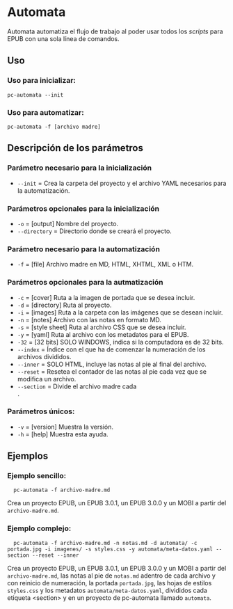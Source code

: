 # Automata

Automata automatiza el flujo de trabajo al poder usar todos los *scripts* para
EPUB con una sola línea de comandos.

## Uso

### Uso para inicializar:

  ```
  pc-automata --init
  ```
  
### Uso para automatizar:

  ```
  pc-automata -f [archivo madre]
  ```
  
## Descripción de los parámetros

### Parámetro necesario para la inicialización

* `--init` = Crea la carpeta del proyecto y el archivo YAML necesarios para la automatización.

### Parámetros opcionales para la inicialización

* `-o` = [output] Nombre del proyecto.
* `--directory` = Directorio donde se creará el proyecto.
  
### Parámetro necesario para la automatización

* `-f` = [file] Archivo madre en MD, HTML, XHTML, XML o HTM.
  
### Parámetros opcionales para la autmatización

* `-c` = [cover] Ruta a la imagen de portada que se desea incluir.
* `-d` = [directory] Ruta al proyecto.
* `-i` = [images] Ruta a la carpeta con las imágenes que se desean incluir.
* `-n` = [notes] Archivo con las notas en formato MD.
* `-s` = [style sheet] Ruta al archivo CSS que se desea incluir.
* `-y` = [yaml] Ruta al archivo con los metadatos para el EPUB.
* `-32` = [32 bits] SOLO WINDOWS, indica si la computadora es de 32 bits.
* `--index` = Índice con el que ha de comenzar la numeración de los archivos divididos.
* `--inner` = SOLO HTML, incluye las notas al pie al final del archivo.
* `--reset` =  Resetea el contador de las notas al pie cada vez que se modifica un archivo.
* `--section` = Divide el archivo madre cada <section>.

### Parámetros únicos:

* `-v` = [version] Muestra la versión.
* `-h` = [help] Muestra esta ayuda.
  
## Ejemplos
  
### Ejemplo sencillo:

```
  pc-automata -f archivo-madre.md
```

  Crea un proyecto EPUB, un EPUB 3.0.1, un EPUB 3.0.0 y un MOBI a partir del `archivo-madre.md`.
  
### Ejemplo complejo:

```
  pc-automata -f archivo-madre.md -n notas.md -d automata/ -c portada.jpg -i imagenes/ -s styles.css -y automata/meta-datos.yaml --section --reset --inner
```
  
  Crea un proyecto EPUB, un EPUB 3.0.1, un EPUB 3.0.0 y un MOBI a partir del `archivo-madre.md`, las notas al pie de `notas.md` adentro de cada archivo y con reinicio de numeración, la portada `portada.jpg`, las hojas de estilos `styles.css` y los metadatos `automata/meta-datos.yaml`, divididos cada etiqueta \<section\> y en un proyecto de pc-automata llamado `automata`.
